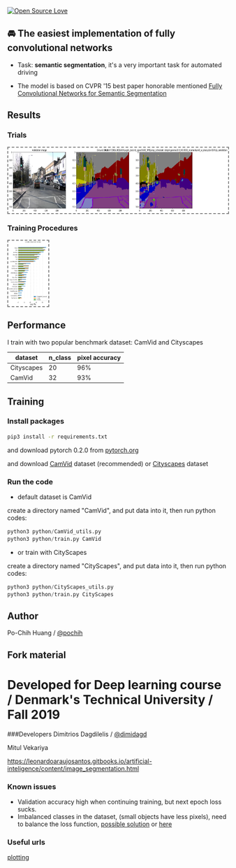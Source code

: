 [![Open Source Love](https://badges.frapsoft.com/os/v1/open-source-150x25.png?v=103)](https://github.com/ellerbrock/open-source-badges/)

## 🚘 The easiest implementation of fully convolutional networks

- Task: __semantic segmentation__, it's a very important task for automated driving

- The model is based on CVPR '15 best paper honorable mentioned [Fully Convolutional Networks for Semantic Segmentation](https://arxiv.org/abs/1411.4038)

## Results
### Trials
<img align='center' style="border-color:gray;border-width:2px;border-style:dashed"   src='result1.png' padding='5px' height="150px"></img>

### Training Procedures
<img align='center' style="border-color:gray;border-width:2px;border-style:dashed"   src='result2.png' padding='5px' height="150px"></img>


## Performance

I train with two popular benchmark dataset: CamVid and Cityscapes

|dataset|n_class|pixel accuracy|
|---|---|---
|Cityscapes|20|96%
|CamVid|32|93%

## Training

### Install packages
```bash
pip3 install -r requirements.txt
```

and download pytorch 0.2.0 from [pytorch.org](pytorch.org)

and download [CamVid](http://mi.eng.cam.ac.uk/research/projects/VideoRec/CamVid/) dataset (recommended) or [Cityscapes](https://www.cityscapes-dataset.com/) dataset

### Run the code
- default dataset is CamVid

create a directory named "CamVid", and put data into it, then run python codes:
```python
python3 python/CamVid_utils.py 
python3 python/train.py CamVid
```

- or train with CityScapes

create a directory named "CityScapes", and put data into it, then run python codes:
```python
python3 python/CityScapes_utils.py 
python3 python/train.py CityScapes
```

## Author
Po-Chih Huang / [@pochih](https://pochih.github.io/)


## Fork material

# Developed for Deep learning course / Denmark's Technical University / Fall 2019

###Developers 
Dimitrios Dagdilelis / [@dimidagd](https://dimidagd.github.io/) 

Mitul Vekariya

https://leonardoaraujosantos.gitbooks.io/artificial-inteligence/content/image_segmentation.html

### Known issues
- Validation accuracy high when continuing training, but next epoch loss sucks.
- Imbalanced classes in the dataset, (small objects have less pixels), need to balance the loss function, [possible solution](https://medium.com/@First350/tensorflow-dealing-with-imbalanced-data-eb0108b10701)
or [here](https://www.jeremyjordan.me/semantic-segmentation/)

### Useful urls
[plotting](http://www.randalolson.com/2014/06/28/how-to-make-beautiful-data-visualizations-in-python-with-matplotlib/)
